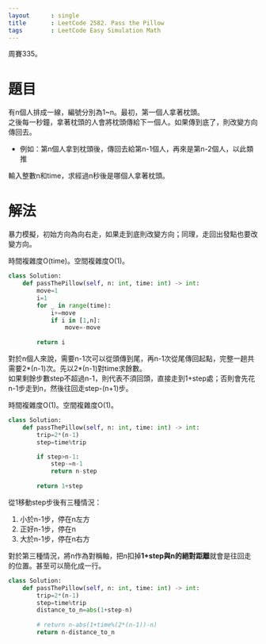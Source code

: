 ```yaml
--- 
layout      : single
title       : LeetCode 2582. Pass the Pillow
tags        : LeetCode Easy Simulation Math
---
```

周賽335。

# 題目
有n個人排成一線，編號分別為1\~n。最初，第一個人拿著枕頭。  
之後每一秒鐘，拿著枕頭的人會將枕頭傳給下一個人。如果傳到底了，則改變方向傳回去。  
- 例如：第n個人拿到枕頭後，傳回去給第n-1個人，再來是第n-2個人，以此類推  

輸入整數n和time，求經過n秒後是哪個人拿著枕頭。  

# 解法
暴力模擬，初始方向為向右走，如果走到底則改變方向；同理，走回出發點也要改變方向。  

時間複雜度O(time)。空間複雜度O(1)。  

```python
class Solution:
    def passThePillow(self, n: int, time: int) -> int:
        move=1
        i=1
        for _ in range(time):
            i+=move
            if i in [1,n]:
                move=-move
        
        return i
```

對於n個人來說，需要n-1次可以從頭傳到尾，再n-1次從尾傳回起點，完整一趟共需要2\*(n-1)次。先以2\*(n-1)對time求餘數。    
如果剩餘步數step不超過n-1，則代表不須回頭，直接走到1+step處；否則會先花n-1步走到n，然後往回走step-(n+1)步。  

時間複雜度O(1)。空間複雜度O(1)。  

```python
class Solution:
    def passThePillow(self, n: int, time: int) -> int:
        trip=2*(n-1)
        step=time%trip

        if step>n-1:
            step-=n-1
            return n-step
        
        return 1+step
```

從1移動step步後有三種情況：  
1. 小於n-1步，停在n左方  
2. 正好n-1步，停在n  
3. 大於n-1步，停在n右方  

對於第三種情況，將n作為對稱軸，把n扣掉**1+step與n的絕對距離**就會是往回走的位置。甚至可以簡化成一行。  

```python
class Solution:
    def passThePillow(self, n: int, time: int) -> int:
        trip=2*(n-1)
        step=time%trip
        distance_to_n=abs(1+step-n)
        
        # return n-abs(1+time%(2*(n-1))-n)
        return n-distance_to_n
```